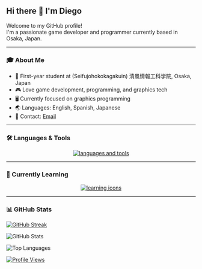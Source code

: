 ## Hi there 👋 I'm Diego

Welcome to my GitHub profile!  
I'm a passionate game developer and programmer currently based in Osaka, Japan.

---

### 🎓 About Me

- 🏫 First-year student at (Seifujohokokagakuin) 清風情報工科学院, Osaka, Japan
- 🎮 Love game development, programming, and graphics tech
- 🖥️ Currently focused on graphics programming
- 🌏 Languages: English, Spanish, Japanese
- 📧 Contact: [Email](mailto:diegomartj03@gmail.com)

---

### 🛠️ Languages & Tools

<p align="center">
  <a href="https://skillicons.dev">
    <img src="https://skillicons.dev/icons?i=c,cpp,cs,py,git,dotnet,html,css,js" alt="languages and tools"/>
  </a>
</p>

---

### 🚀 Currently Learning

<p align="center">
  <a href="https://skillicons.dev">
    <img src="https://skillicons.dev/icons?i=godot,unity,unreal,windows" alt="learning icons"/>
  </a>
</p>

---
<!--
### 🏆 Projects & Achievements

- **[Your Coolest Project](#)** – Short description here (update with your actual projects!)
- **[Another Project](#)** – Description or achievement

*Add links and descriptions to showcase your work!*

---
-->
### 📊 GitHub Stats

<p align="left">
 <a href="https://git.io/streak-stats"><img src="https://streak-stats.demolab.com?user=dieghomj&theme=tokyonight" alt="GitHub Streak" /></a>
</p>
<p align="left">
  <img src="https://github-readme-stats.vercel.app/api?username=dieghomj&show_icons=true&theme=tokyonight" alt="GitHub Stats"/>
</p>
<p align="left">
  <img src="https://github-readme-stats.vercel.app/api/top-langs/?username=dieghomj&size_weight=0.5&count_weight=0.5&layout=compact&theme=tokyonight" alt="Top Languages"/>
</p>

[![Profile Views](https://komarev.com/ghpvc/?username=dieghomj&color=blueviolet&style=flat-square)](https://github.com/dieghomj)



<!--
---

### 🌐 Connect with Me

- [LinkedIn](#) <!-- Add your LinkedIn link if you want 
- [Twitter/X](#) <!-- Add your Twitter/X link if you want 
- [Personal Website](#) <!-- Add your website if you have one 
-->
<!--
---

### ⚡ Fun Fact

> "I turn coffee into code and ideas into games!"

<!--
**dieghomj/dieghomj** is a ✨ _special_ ✨ repository because its `README.md` (this file) appears on your GitHub profile.
-->
